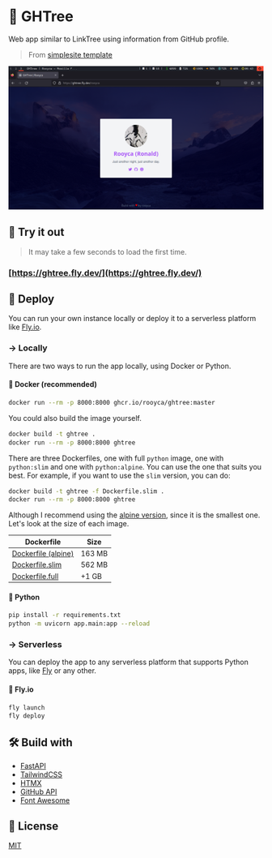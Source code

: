 # 🌳 GHTree

Web app similar to LinkTree using information from GitHub profile.  
> From [simplesite template](https://github.com/tataraba/simplesite)

![ShowCase](showcase.png)

## 🧪 Try it out

> It may take a few seconds to load the first time.

### [https://ghtree.fly.dev/](https://ghtree.fly.dev/)

## 🚀 Deploy

You can run your own instance locally or deploy it to a serverless platform like [Fly.io](https://fly.io/).

### -> Locally

There are two ways to run the app locally, using Docker or Python.

#### 🐳 Docker (recommended)

```sh
docker run --rm -p 8000:8000 ghcr.io/rooyca/ghtree:master
```

You could also build the image yourself.

```sh
docker build -t ghtree .
docker run --rm -p 8000:8000 ghtree
```

There are three Dockerfiles, one with full `python` image, one with `python:slim` and one with `python:alpine`. You can use the one that suits you best. For example, if you want to use the `slim` version, you can do:

```sh
docker build -t ghtree -f Dockerfile.slim .
docker run --rm -p 8000:8000 ghtree
```

Although I recommend using the [alpine version](Dockerfile), since it is the smallest one. Let's look at the size of each image.

| Dockerfile | Size |
| --- | --- |
| [Dockerfile (alpine)](Dockerfile) | 163 MB |
| [Dockerfile.slim](Dockerfile.slim) | 562 MB |
| [Dockerfile.full](Dockerfile.full) | +1 GB |


#### 🐍 Python

```sh
pip install -r requirements.txt
python -m uvicorn app.main:app --reload
```

### -> Serverless

You can deploy the app to any serverless platform that supports Python apps, like [Fly](https://fly.io/) or any other.

#### 🦋 Fly.io

```sh
fly launch
fly deploy
```

## 🛠️ Build with

- [FastAPI](https://fastapi.tiangolo.com/)
- [TailwindCSS](https://tailwindcss.com/)
- [HTMX](https://htmx.org/)
- [GitHub API](https://docs.github.com/en/rest)
- [Font Awesome](https://fontawesome.com/)

## 📄 License

[MIT](LICENSE)